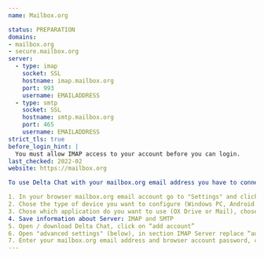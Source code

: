 ```yaml
---
name: Mailbox.org

status: PREPARATION
domains:
- mailbox.org
- secure.mailbox.org
server:
  - type: imap
    socket: SSL
    hostname: imap.mailbox.org
    port: 993
    username: EMAILADDRESS
  - type: smtp
    socket: SSL
    hostname: smtp.mailbox.org
    port: 465
    username: EMAILADDRESS
strict_tls: true
before_login_hint: |
  You must allow IMAP access to your account before you can login.
last_checked: 2022-02
website: https://mailbox.org

To use Delta Chat with your mailbox.org email address you have to connect your device with your email. You can do that in the mailbox.org web interface at "Settings" (the little wheel in the upper right corner):

1. In your browser mailbox.org email account go to "Settings" and click on "Connect your device".
2. Chose the type of device you want to configure (Windows PC, Android phone or tablet, MacOS, iPhone or iPad).
3. Chose which application do you want to use (OX Drive or Mail), chose mail.
4. Save information about Server: IMAP and SMTP
5. Open / download Delta Chat, click on “add account”
6. Open "advanced settings" (below), in section IMAP Server replace “automatic” with "imap.mailbox.org", in section SMTP Server replace “automatic” with “smtp.mailbox.org"
7. Enter your mailbox.org email address and browser account password, click on login, start chatting.
---
```

